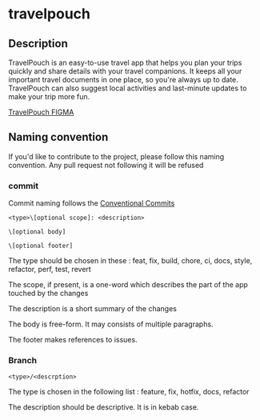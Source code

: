 # travelpouch

## Description
TravelPouch is an easy-to-use travel app that helps you plan your trips quickly and share details with your travel companions.
It keeps all your important travel documents in one place, so you're always up to date.
TravelPouch can also suggest local activities and last-minute updates to make your trip more fun.

[TravelPouch FIGMA](https://www.figma.com/design/YuiGYMdNgmQvGQmh4OyMwo/TravelPouch-Figma?m=auto&t=XygWrf8FeTKnrVCj-6)

## Naming convention
If you'd like to contribute to the project, please follow this naming convention. Any pull request not following it will be refused

### commit
Commit naming follows the [Conventional Commits](https://www.conventionalcommits.org/en/v1.0.0/)

```
<type>\[optional scope]: <description>

\[optional body]

\[optional footer]
```

The type should be chosen in these : feat, fix, build, chore, ci, docs, style, refactor, perf, test, revert

The scope, if present, is a one-word which describes the part of the app touched by the changes

The description is a short summary of the changes

The body is free-form. It may consists of multiple paragraphs.

The footer makes references to issues.

### Branch
```
<type>/<descrption>
```

The type is chosen in the following list : feature, fix, hotfix, docs, refactor

The description should be descriptive. It is in kebab case.
